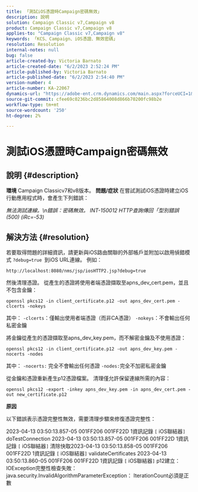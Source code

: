 ```yaml
---
title: 「測試iOS憑證時Campaign密碼無效」
description: 說明
solution: Campaign Classic v7,Campaign v8
product: Campaign Classic v7,Campaign v8
applies-to: "Campaign Classic v7,Campaign v8"
keywords: 「KCS、Campaign、iOS憑證、無效密碼」
resolution: Resolution
internal-notes: null
bug: false
article-created-by: Victoria Barnato
article-created-date: "6/2/2023 2:52:24 PM"
article-published-by: Victoria Barnato
article-published-date: "6/2/2023 2:54:40 PM"
version-number: 4
article-number: KA-22067
dynamics-url: "https://adobe-ent.crm.dynamics.com/main.aspx?forceUCI=1&pagetype=entityrecord&etn=knowledgearticle&id=3b77720f-5501-ee11-8f6e-6045bd006149"
source-git-commit: cfee69c0236bc2d85864008d866b70200fc98b2e
workflow-type: tm+mt
source-wordcount: '250'
ht-degree: 2%

---
```


# 測試iOS憑證時Campaign密碼無效

## 說明 {#description}

<b>環境</b>
Campaign Classicv7和v8版本。
<b>問題/症狀</b>
在嘗試測試iOS憑證時建立iOS行動應用程式時，會產生下列錯誤：

*無法測試連線。\n錯誤：密碼無效。 INT-150012 HTTP查詢傳回「型別錯誤(500) (iRc=-53)*


## 解決方法 {#resolution}


若要取得問題的詳細資訊，請更新與iOS路由關聯的外部帳戶並附加以啟用偵錯模式 `?debug=true `到iOS URL連線。 例如：

`http://localhost:8080/nms/jsp/iosHTTP2.jsp?debug=true`

然後清理憑證。 從產生的憑證將使用者端憑證擷取至apns_dev_cert.pem，並且不包含金鑰：

`openssl pkcs12 -in client_certificate.p12 -out apns_dev_cert.pem -clcerts -nokeys`

其中：
`-clcerts`：僅輸出使用者端憑證（而非CA憑證）
`-nokeys`：不會輸出任何私密金鑰

將金鑰從產生的憑證擷取至apns_dev_key.pem，而不解密金鑰及不使用憑證：

`openssl pkcs12 -in client_certificate.p12 -out apns_dev_key.pem -nocerts -nodes`

其中：
`-nocerts:` 完全不會輸出任何憑證
`-nodes:`完全不加密私密金鑰

從金鑰和憑證重新產生p12憑證檔案。 清理僅允許保留連線所需的內容： 

`openssl pkcs12 -export -inkey apns_dev_key.pem -in apns_dev_cert.pem -out new_certificate.p12`

<b>原因</b>

以下錯誤表示憑證完整性無效，需要清理步驟來修復憑證完整性：

2023-04-13 03:50:13.857-05 001FF206 001FF22D 1資訊記錄 `[` iOS聯結器`]`  doTestConnection 2023-04-13 03:50:13.857-05 001FF206 001FF22D 1資訊記錄 `[` iOS聯結器`]`  清除快取2023-04-13 03:50:13.858-05 001FF206 001FF22D 1資訊記錄 `[` iOS聯結器`]`  validateCertificates 2023-04-13 03:50:13.860-05 001FF206 001FF22D 1資訊記錄 `[` iOS聯結器`]`  p12建立： IOException完整性檢查失敗： java.security.InvalidAlgorithmParameterException： IterationCount必須是正數
